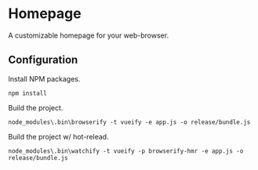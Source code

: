 # Homepage
A customizable homepage for your web-browser.
## Configuration
Install NPM packages.
```
npm install
```
Build the project.
```
node_modules\.bin\browserify -t vueify -e app.js -o release/bundle.js
```
Build the project w/ hot-relead.
```
node_modules\.bin\watchify -t vueify -p browserify-hmr -e app.js -o release/bundle.js
```
